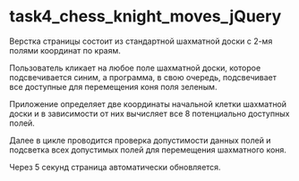 # task4_chess_knight_moves_jQuery

Верстка страницы состоит из стандартной шахматной доски с 2-мя полями координат по краям.

Пользователь кликает на любое поле шахматной доски, которое подсвечивается синим, а программа, в свою очередь, подсвечивает все доступные для перемещения коня поля зеленым.

Приложение определяет две координаты начальной клетки шахматной доски и в зависимости от них вычисляет все 8 потенциально доступных полей.

Далее в цикле проводится проверка допустимости данных полей и подсветка всех допустимых полей для перемещения шахматного коня.

Через 5 секунд страница автоматически обновляется.
